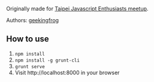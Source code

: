 Originally made for [Taipei Javascript Enthusiasts meetup](http://www.meetup.com/javascript-enthusiasts/events/185593682/).

Authors: [geekingfrog](http://geekingfrog.com)

## How to use

1. `npm install`
2. `npm install -g grunt-cli`
3. `grunt serve`
4. Visit http://localhost:8000 in your browser
